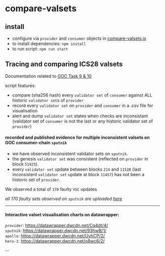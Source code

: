 # compare-valsets

## install

- configure via `provider` and `consumer` objects in [compare-valsets.js](./compare-valsets.js)
- to install dependencies: `npm install`
- to run script: `npm run start`

## Tracing and comparing ICS28 valsets

Documentation related to [GOC Task 9 & 10](https://github.com/hyphacoop/ics-testnets/tree/main/game-of-chains-2022#validator-sets-monitoring)

script features:
- compare (sha256 hash) every `validator set` of `consumer` against ALL historic `validator set`s of `provider`
- record every `validator set` on `provider` and `consumer` in a .csv file for visualisation
- alert and dump `validator set` states when checks are inconsistant (validator set of `consumer` is not the last or any historic validator set of `provider`)

#### recorded and published evidence for multiple inconsistent valsets on GOC consumer-chain `sputnik`

- we have observed inconsistent validator sets on `sputnik`.  
- the genesis `validator set` was consistent (reflected on `provider` in block `51925`).  
- every `validator set` update between blocks `214` and `11528` (last inconsistent `validator set` update at block `11457`) has not been a historic set of `provider`.  

We observed a total of `170` faulty `VSC` updates  

_all 170 faulty sets observed on `sputnik` are uploaded [here](./inconsistent-valsets/sputnik)_  

---

#### Interactive valset visualisation charts on datawrapper:  
`provider`: https://datawrapper.dwcdn.net/Cq4dt/4/  
`sputnik`: https://datawrapper.dwcdn.net/93hwB/1/  
`apollo`: https://datawrapper.dwcdn.net/UyhCP/2/  
`hero-1`: https://datawrapper.dwcdn.net/o8wc6/2/

--